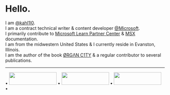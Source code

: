 # Hello.

I am [@kahl1l0](http://github.com/kahl1l0). <br>I am a contract technical writer & content developer [@Microsoft](http://mirosoft.com). <br> I primarily contribute to [Microsoft Learn Partner Center](https://learn.microsoft.com/en-us/partner-center/) & [MSX](https://review.learn.microsoft.com/en-us/seller) documentation. <br> I am from the midwestern United States & I currently reside in Evanston, Illinois. <br> I am the author of the book [ØRGΛN C1TY](http://organ.city) & a regular contributor to several publications.

----------------------------------------------------------------------
•  [<img src="https://cdn.hackernoon.com/images/ezgif.com-gif-maker%20(44).gif" width="150" height="40">](https://hackernoon.com/u/kahl1l0)  •  [<img src="https://i.pinimg.com/originals/67/71/f9/6771f973084dfd1c309cb1ef740ca10a.png" width="150" height="40">](https://hamptonu.edu)  •  [<img src="https://user-images.githubusercontent.com/115722054/264713493-ceebd7ed-24e7-43f8-918c-2a16c9ab2632.png" width="150" height="40">](https://foundation.mozilla.org/en/blog/ambassador-spotlight-kahlil-a-tech-life/)  •

